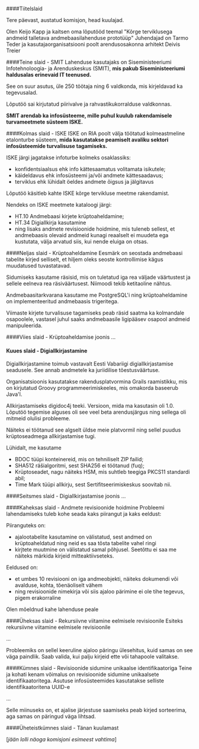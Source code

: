 ####Tiitelslaid

Tere päevast, austatud komisjon, head kuulajad.

Olen Keijo Kapp ja kaitsen oma lõputööd teemal "Kõrge terviklusega andmeid talletava andmebaasilahenduse prototüüp"
Juhendajad on Tarmo Teder ja kasutajaorganisatsiooni poolt arendusosakonna arhitekt Deivis Treier

####Teine slaid - SMIT
Lahenduse kasutajaks on Siseministeeriumi Infotehnoloogia- ja Arenduskeskus (SMIT), **mis
pakub Siseministeeriumi haldusalas erinevaid IT teenused.**

See on suur asutus, üle 250 töötaja ning 6 valdkonda, mis kirjeldavad ka tegevusalad.

Lõputöö sai kirjutatud piirivalve ja rahvastikukorralduse valdkonnas.

**SMIT arendab ka infosüsteeme, mille puhul kuulub rakendamisele turvameetmete süsteem ISKE.**

####Kolmas slaid - ISKE
ISKE on RIA poolt välja töötatud kolmeastmeline etalonturbe süsteem, **mida kasutatakse peamiselt avaliku sektori infosüsteemide turvalisuse tagamiseks.**

ISKE järgi jagatakse infoturbe kolmeks osaklassiks:
 * konfidentsiaalsus ehk info kättesaamatus volitamata isikutele;
 * käideldavus ehk infosüsteemi ja/või andmete kättesaadavus;
 * terviklus ehk lühidalt öeldes andmete õigsus ja jälgitavus

Lõputöö käsitleb kahte ISKE kõrge tervikluse meetme rakendamist.

Nendeks on ISKE meetmete kataloogi järgi:
 * HT.10 Andmebaasi kirjete krüptoaheldamine;
 * HT.34 Digiallkirja kasutamine
 * ning lisaks andmete revisioonide hoidmine, mis tuleneb sellest, et andmebaasis olevaid andmeid kunagi reaalselt ei muudeta ega kustutata, välja arvatud siis, kui nende eluiga on otsas.

####Neljas slaid - Krüptoaheldamine
Eesmärk on seostada andmebaasi tabelite kirjed selliselt, et hiljem oleks seoste kontrollimise kägus muudatused tuvastatavad.

Sidumiseks kasutame räsisid, mis on tuletatud iga rea väljade väärtustest ja sellele eelneva rea räsiväärtusest. Niimoodi tekib ketitaoline nähtus.

Andmebaasitarkvarana kasutame me PostgreSQL'i ning krüptoaheldamine on implementeeritud andmebaasis trigeritega.

Viimaste kirjete turvalisuse tagamiseks peab räsid saatma ka kolmandale osapoolele, vastasel juhul saaks andmebaasile ligipääsev osapool andmeid manipuleerida.

####Viies slaid - Krüptoaheldamise joonis
...

#### Kuues slaid - Digiallkirjastamine
Digiallkirjastamine toimub vastavalt Eesti Vabariigi digiallkirjastamise seadusele. See annab andmetele ka juriidilise tõestusväärtuse.

Organisatsioonis kasutatakse rakendusplatvormina Grails raamistikku, mis on kirjutatud Groovy programmeerimiskeeles, mis omakorda baseerub Java'l.

Allkirjastamiseks digidoc4j teeki. Versioon, mida ma kasutasin oli 1.0. Lõputöö tegemise alguses oli see veel beta arendusjärgus ning sellega oli mitmeid olulisi probleeme.

Näiteks ei töötanud see algselt üldse meie platvormil ning sellel puudus krüptoseadmega allkirjastamise tugi.

Lühidalt, me kasutame
 * BDOC tüüpi konteinereid, mis on tehniliselt ZIP failid;
 * SHA512 räšialgoritmi, sest SHA256 ei töötanud (fuq);
 * Krüptoseadet, nagu näiteks HSM, mis suhtleb teegiga PKCS11 standardi abil;
 * Time Mark tüüpi allkirju, sest Sertifitseerimiskeskus soovitab nii.

####Seitsmes slaid - Digiallkirjastamise joonis
...

####Kaheksas slaid - Andmete revisioonide hoidmine
Probleemi lahendamiseks tuleb kohe seada kaks piirangut ja kaks eeldust:

Piiranguteks on:
 * ajalootabelite kasutamine on välistatud, sest andmed on krüptoaheldatud ning neid es saa tõsta tabelite vahel ringi
 * kirjtete muutmine on välistatud samal põhjusel. Seetõttu ei saa me näiteks märkida kirjeid mitteaktiivseteks.

Eeldused on:
 * et umbes 10 revisiooni on iga andmeobjekti, näiteks dokumendi või avalduse, kohta, tõenäoliselt vähem
 * ning revisioonide nimekirja või siis ajaloo pärimine ei ole tihe tegevus, pigem erakorraline

Olen mõeldnud kahe lahenduse peale

####Üheksas slaid - Rekursiivne viitamine eelmisele revisioonile
Esiteks rekursiivne viitamine eelmisele revisioonile

...

Probleemiks on sellel keeruline ajaloo päringu ülesehitus, kuid samas on see väga paindlik. Saab valida, kui palju kirjeid ette või tahapoole valitakse.

####Kümnes slaid - Revisioonide sidumine unikaalse identifikaatoriga
Teine ja kohati kenam võimalus on revisioonide sidumine unikaalsete identifikaatoritega. Asutuse infosüsteemides kasutatakse selliste identifikaatoritena UUID-e

...

Selle miinuseks on, et ajalise järjestuse saamiseks peab kirjed sorteerima, aga samas on päringud väga lihtsad.

####Üheteistkümnes slaid - Tänan kuulamast

[*jään lolli näoga komisjoni esimeest vahtima*]
